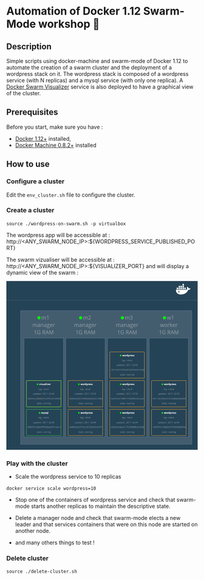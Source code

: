 # Automation of Docker 1.12 Swarm-Mode workshop :whale:

## Description

Simple scripts using docker-machine and swarm-mode of Docker 1.12 to automate the creation of a swarm cluster
and the deployment of a wordpress stack on it.
The wordpress stack is composed of a wordpress service (with N replicas) and a mysql service (with only one replica).
A [Docker Swarm Visualizer](https://github.com/ManoMarks/docker-swarm-visualizer) service is also deployed to have a graphical view of the cluster. 

## Prerequisites

Before you start, make sure you have :

* [Docker 1.12+](https://docs.docker.com/engine/installation/) installed,
* [Docker Machine 0.8.2+](https://docs.docker.com/machine/install-machine/) installed

 ## How to use

### Configure a cluster

Edit the `env_cluster.sh` file to configure the cluster.
     
### Create a cluster

```
source ./wordpress-on-swarm.sh -p virtualbox
```

The wordpress app will be accessible at : http://\<ANY_SWARM_NODE_IP\>:${WORDPRESS_SERVICE_PUBLISHED_PORT}

The swarm vizualiser will be accessible at : http://\<ANY_SWARM_NODE_IP\>:${VISUALIZER_PORT} and will display a dynamic view of the swarm :

![swarm-viz](resources/docker-swarm-mode-viz.png)

### Play with the cluster

* Scale the wordpress service to 10 replicas
```
docker service scale wordpress=10
```

* Stop one of the containers of wordpress service and check that swarm-mode starts another replicas to maintain the descriptive state.

* Delete a manager node and check that swarm-mode elects a new leader and that services containers that were on this node are started on another node. 

* and many others things to test !

### Delete cluster

```
source ./delete-cluster.sh
```

